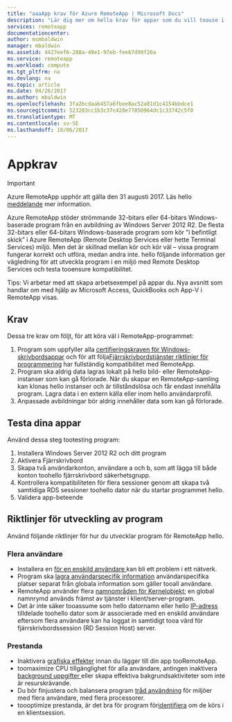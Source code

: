 ```yaml
---
title: "aaaApp krav för Azure RemoteApp | Microsoft Docs"
description: "Lär dig mer om hello krav för appar som du vill toouse i Azure RemoteApp"
services: remoteapp
documentationcenter: 
author: msmbaldwin
manager: mbaldwin
ms.assetid: 4427eef6-288a-49e1-97eb-fee67d99f26a
ms.service: remoteapp
ms.workload: compute
ms.tgt_pltfrm: na
ms.devlang: na
ms.topic: article
ms.date: 04/26/2017
ms.author: mbaldwin
ms.openlocfilehash: 3fa2bcdaab457a6fbee8ac52a81d1c4154bbdce1
ms.sourcegitcommit: 523283cc1b3c37c428e77850964dc1c33742c5f0
ms.translationtype: MT
ms.contentlocale: sv-SE
ms.lasthandoff: 10/06/2017
---
```

# <a name="app-requirements"></a>Appkrav
> [!IMPORTANT]
> Azure RemoteApp upphör att gälla den 31 augusti 2017. Läs hello [meddelande](https://go.microsoft.com/fwlink/?linkid=821148) mer information.
> 
> 

Azure RemoteApp stöder strömmande 32-bitars eller 64-bitars Windows-baserade program från en avbildning av Windows Server 2012 R2. De flesta 32-bitars eller 64-bitars Windows-baserade program som kör ”i befintligt skick” i Azure RemoteApp (Remote Desktop Services eller hette Terminal Services) miljö. Men det är skillnad mellan kör och kör väl – vissa program fungerar korrekt och utföra, medan andra inte. hello följande information ger vägledning för att utveckla program i en miljö med Remote Desktop Services och testa tooensure kompatibilitet.

Tips: Vi arbetar med att skapa arbetsexempel på appar du. Nya avsnitt som handlar om med hjälp av Microsoft Access, QuickBooks och App-V i RemoteApp visas.

## <a name="requirements"></a>Krav
Dessa tre krav om följt, för att köra väl i RemoteApp-programmet:

1. Program som uppfyller alla [certifieringskraven för Windows-skrivbordsappar](https://msdn.microsoft.com/library/windows/desktop/hh749939.aspx) och för att följa[Fjärrskrivbordstjänster riktlinjer för programmering](https://msdn.microsoft.com/library/aa383490.aspx) har fullständig kompatibilitet med RemoteApp.
2. Program ska aldrig data lagras lokalt på hello bild- eller RemoteApp-instanser som kan gå förlorade.  När du skapar en RemoteApp-samling kan klonas hello instanser och är tillståndslösa och får endast innehålla program. Lagra data i en extern källa eller inom hello användarprofil.
3. Anpassade avbildningar bör aldrig innehåller data som kan gå förlorade.  

## <a name="testing-your-apps"></a>Testa dina appar
Använd dessa steg tootesting program:

1. Installera Windows Server 2012 R2 och ditt program
2. Aktivera Fjärrskrivbord
3. Skapa två användarkonton, användare a och b, som att lägga till både konton toohello fjärrskrivbord säkerhetsgrupp.
4. Kontrollera kompatibiliteten för flera sessioner genom att skapa två samtidiga RDS sessioner toohello dator när du startar programmet hello.
5. Validera app-beteende

## <a name="application-development-guidelines"></a>Riktlinjer för utveckling av program
Använd följande riktlinjer för hur du utvecklar program för RemoteApp hello.

### <a name="multiple-users"></a>Flera användare
* Installera en [för en enskild användare ](https://msdn.microsoft.com/library/aa380661.aspx)kan bli ett problem i ett nätverk.
* Program ska [lagra användarspecifik information](https://msdn.microsoft.com/library/aa383452.aspx) användarspecifika platser separat från globala information som gäller tooall användare.
* RemoteApp använder flera [namnområden för Kernelobjekt](https://msdn.microsoft.com/library/aa382954.aspx); en global namnrymd används främst av tjänster i klient/server-program.
* Det är inte säker tooassume som hello datornamn eller hello [IP-adress](https://msdn.microsoft.com/library/aa382942.aspx) tilldelade toohello dator som är associerade med en enskild användare eftersom flera användare kan ha loggat in samtidigt tooa värd för fjärrskrivbordssession (RD Session Host) server.

### <a name="performance"></a>Prestanda
* Inaktivera [grafiska effekter](https://msdn.microsoft.com/library/aa380822.aspx) innan du lägger till din app tooRemoteApp.
* toomaximize CPU tillgänglighet för alla användare, antingen inaktivera [background uppgifter ](https://msdn.microsoft.com/library/aa380665.aspx) eller skapa effektiva bakgrundsaktiviteter som inte är resurskrävande.
* Du bör finjustera och balansera program [tråd användning](https://msdn.microsoft.com/library/aa383520.aspx) för miljöer med flera användare, med flera processorer.
* toooptimize prestanda, är det bra för program för[identifiera](https://msdn.microsoft.com/library/aa380798.aspx) om de körs i en klientsession.

